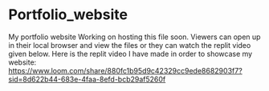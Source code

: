 # Portfolio_website
My portfolio website
Working on hosting this file soon. Viewers can open up in their local browser and view the files or they can watch the replit video given below. 
Here is the replit video I have made in order to showcase my website: https://www.loom.com/share/880fc1b95d9c42329cc9ede8682903f7?sid=8d622b44-683e-4faa-8efd-bcb29af5260f
